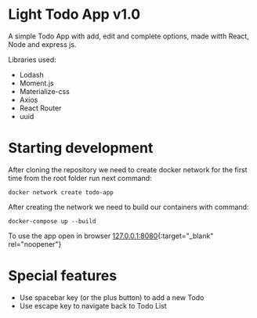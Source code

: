 # Light Todo App v1.0

A simple Todo App with add, edit and complete options, made witth React, Node and express js.

Libraries used:

- Lodash
- Moment.js
- Materialize-css
- Axios
- React Router
- uuid

# Starting development

After cloning the repository we need to create docker network for the first time from the root folder run next command:

    docker network create todo-app

After creating the network we need to build our containers with command:

    docker-compose up --build

To use the app open in browser [127.0.0.1:8080](https://127.0.0.1:8080){:target="\_blank" rel="noopener"}

# Special features

- Use spacebar key (or the plus button) to add a new Todo
- Use escape key to navigate back to Todo List
